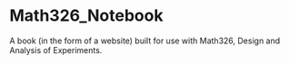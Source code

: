 # Math326_Notebook
A book (in the form of a website) built for use with Math326, Design and Analysis of Experiments.
